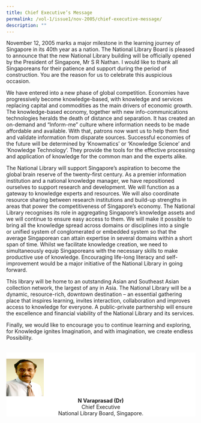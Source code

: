 ```yaml
---
title: Chief Executive’s Message
permalink: /vol-1/issue1/nov-2005/chief-executive-message/
description: ""
---
```

November 12, 2005 marks a major milestone in the learning journey of Singapore in its 40th year as a nation. The National Library Board is pleased to announce that the new National Library building will be officially opened by the President of Singapore, Mr S R Nathan. I would like to thank all Singaporeans for their patience and support during the period of construction. You are the reason for us to celebrate this auspicious occasion.

We have entered into a new phase of global competition. Economies have progressively become knowledge-based, with knowledge and services replacing capital and commodities as the main drivers of economic growth. The knowledge-based economy, together with new info-communications technologies heralds the death of distance and separation. It has created an on-demand and “Inform-me” culture where information needs to be made affordable and available. With that, patrons now want us to help them find and validate information from disparate sources. Successful economies of the future will be determined by ‘Knowmatics’ or ‘Knowledge Science’ and ‘Knowledge Technology’. They provide the tools for the effective processing and application of knowledge for the common man and the experts alike.

The National Library will support Singapore’s aspiration to become the global brain reserve of the twenty-first century. As a premier information institution and a national knowledge manager, we have repositioned ourselves to support research and development. We will function as a gateway to knowledge experts and resources. We will also coordinate resource sharing between research institutions and build-up strengths in areas that power the competitiveness of Singapore’s economy. The National Library recognises its role in aggregating Singapore’s knowledge assets and we will continue to ensure easy access to them. We will make it possible to bring all the knowledge spread across domains or disciplines into a single or unified system of conglomerated or embedded system so that the average Singaporean can attain expertise in several domains within a short span of time. Whilst we facilitate knowledge creation, we need to simultaneously equip Singaporeans with the necessary skills to make productive use of knowledge. Encouraging life-long literacy and self-improvement would be a major initiative of the National Library in going forward.

This library will be home to an outstanding Asian and Southeast Asian collection network, the largest of any in Asia. The National Library will be a dynamic, resource-rich, downtown destination – an essential gathering place that inspires learning, invites interaction, collaboration and improves access to knowledge for everyone. A public-private partnership will ensure the excellence and financial viability of the National Library and its services.

Finally, we would like to encourage you to continue learning and exploring, for Knowledge ignites Imagination, and with imagination, we create endless Possibility.

<br>
<div style="background-color: white;">
<br>
<img style="width: 100px; height: 100px;" src="/images/Authors/varaprasad.jpg">
<center><b>N Varaprasad (Dr)</b><br>  Chief Executive<br>  National Library Board, Singapore.</center></div> 




